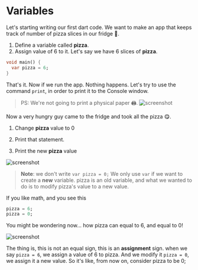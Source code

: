 # Variables

Let's starting writing our first dart code. We want to make an app that keeps track of number of pizza slices in our fridge 🍕. 



1. Define a variable called **pizza**.
2. Assign value of 6 to it. Let's say we have 6 slices of **pizza**. 

```dart
void main() {
  var pizza = 6;
}
```



That's it. Now if we run the app. Nothing happens. Let's try to use the command `print`, in order to print it to the Console window. 

> PS: We're not going to print a physical paper 🖨️. 
![screenshot](https://lh6.googleusercontent.com/QTJAKv9ev2n3mz7s4nbrlAm-PDSq9zYYtwTB53c1Po5urwXaiRTdnhgjm6kUkNSF_M-7mZb9M3zsyJ1qa_blVQTBhEVM42LKqoy7WRMcMgl-RRQKsBwJm-hKYIRJDjIK2wSNzJbz)



Now a very hungry guy came to the fridge and took all the pizza 😋.

 1. Change **pizza** value to 0 

 2. Print that statement. 

 3. Print the new **pizza** value

    
![screenshot](https://lh5.googleusercontent.com/FwGhCvJbGC3tVwXqwG8UbyZDS_PWBItVmzEkILNqnOcUPAVei9vJqAmlauR2scXB7dnwXFSTPt3I7d_u3ejLOdtuxPu3E6Jpux4qQLA69-tNFQPQY1M2N9kzs3nef3R0eUgKoTQq)




> **Note**:  we don't write `var pizza = 0;` We only use `var` if we want to create a **new** variable. pizza is an old variable, and what we wanted to do is to modify pizza's value to a new value. 

If you like math, and you see this 

```dart
pizza = 6;
pizza = 0;
```

You might be wondering now… how pizza can equal to 6, and equal to 0!

![screenshot](https://lh4.googleusercontent.com/JdKV0BO8MuIc--WuNEfvsZPWvG9aebL8Rw2ARY-S8X4iZndlaRIW8WTrmYX5GXl_MtAcdaKXEESjSL1KSFVy24Ge3y86EsDubUOCwqJPFbWcBlGKddeAlrMQ_DfJhir5SwPE0Tcj)



The thing is, this is not an equal sign, this is an **assignment** sign. when we say `pizza = 6`, we assign a value of 6 to pizza. And we modify it `pizza = 0`, we assign it a new value. So it's like, from now on, consider pizza to be 0; 





































